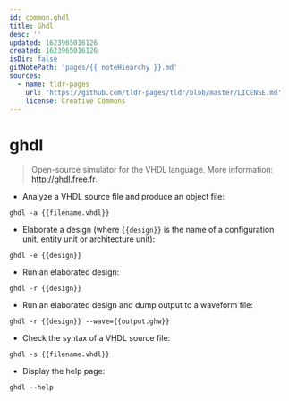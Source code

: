 ```yaml
---
id: common.ghdl
title: Ghdl
desc: ''
updated: 1623965016126
created: 1623965016126
isDir: false
gitNotePath: 'pages/{{ noteHiearchy }}.md'
sources:
  - name: tldr-pages
    url: 'https://github.com/tldr-pages/tldr/blob/master/LICENSE.md'
    license: Creative Commons
---
```

# ghdl

> Open-source simulator for the VHDL language.
> More information: <http://ghdl.free.fr>.

- Analyze a VHDL source file and produce an object file:

`ghdl -a {{filename.vhdl}}`

- Elaborate a design (where `{{design}}` is the name of a configuration unit, entity unit or architecture unit):

`ghdl -e {{design}}`

- Run an elaborated design:

`ghdl -r {{design}}`

- Run an elaborated design and dump output to a waveform file:

`ghdl -r {{design}} --wave={{output.ghw}}`

- Check the syntax of a VHDL source file:

`ghdl -s {{filename.vhdl}}`

- Display the help page:

`ghdl --help`

